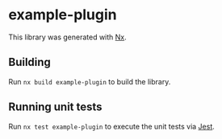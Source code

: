 # example-plugin

This library was generated with [Nx](https://nx.dev).

## Building

Run `nx build example-plugin` to build the library.

## Running unit tests

Run `nx test example-plugin` to execute the unit tests via [Jest](https://jestjs.io).
